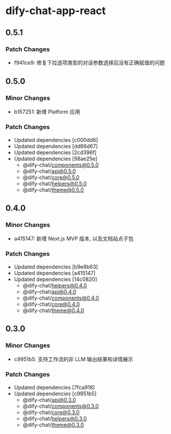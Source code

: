 # dify-chat-app-react

## 0.5.1

### Patch Changes

- f941ce9: 修复下拉选项类型的对话参数选择后没有正确赋值的问题

## 0.5.0

### Minor Changes

- b157251: 新增 Platform 应用

### Patch Changes

- Updated dependencies [c000dd6]
- Updated dependencies [dd66d67]
- Updated dependencies [2cd396f]
- Updated dependencies [98ae25e]
  - @dify-chat/components@0.5.0
  - @dify-chat/api@0.5.0
  - @dify-chat/core@0.5.0
  - @dify-chat/helpers@0.5.0
  - @dify-chat/theme@0.5.0

## 0.4.0

### Minor Changes

- a415147: 新增 Next.js MVP 版本, 以及文档站点子包

### Patch Changes

- Updated dependencies [b9e8b63]
- Updated dependencies [a415147]
- Updated dependencies [14c0820]
  - @dify-chat/helpers@0.4.0
  - @dify-chat/api@0.4.0
  - @dify-chat/components@0.4.0
  - @dify-chat/core@0.4.0
  - @dify-chat/theme@0.4.0

## 0.3.0

### Minor Changes

- c9951b5: 支持工作流的非 LLM 输出结果和详情展示

### Patch Changes

- Updated dependencies [7fca918]
- Updated dependencies [c9951b5]
  - @dify-chat/api@0.3.0
  - @dify-chat/components@0.3.0
  - @dify-chat/core@0.3.0
  - @dify-chat/helpers@0.3.0
  - @dify-chat/theme@0.3.0
